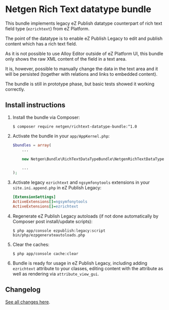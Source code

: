 # Netgen Rich Text datatype bundle

This bundle implements legacy eZ Publish datatype counterpart of rich text field type (`ezrichtext`) from eZ Platform.

The point of the datatype is to enable eZ Publish Legacy to edit and publish content which has a rich text field.

As it is not possible to use Alloy Editor outside of eZ Platform UI, this bundle only shows the raw XML content of the field in a text area.

It is, however, possible to manually change the data in the text area and it will be persisted (together with relations and links to embedded content).

The bundle is still in prototype phase, but basic tests showed it working correctly.

## Install instructions

1. Install the bundle via Composer:

    ```
    $ composer require netgen/richtext-datatype-bundle:^1.0
    ```

2. Activate the bundle in your `app/AppKernel.php`:

    ```php
    $bundles = array(
        ...

        new Netgen\Bundle\RichTextDataTypeBundle\NetgenRichTextDataTypeBundle(),

        ...
    );
    ```

3. Activate legacy `ezrichtext` and `ngsymfonytools` extensions in your `site.ini.append.php` in eZ Publish Legacy:

    ```ini
    [ExtensionSettings]
    ActiveExtensions[]=ngsymfonytools
    ActiveExtensions[]=ezrichtext
    ```

4. Regenerate eZ Publish Legacy autoloads (if not done automatically by Composer post install/update scripts):

    ```
    $ php app/console ezpublish:legacy:script bin/php/ezpgenerateautoloads.php
    ```

4. Clear the caches:

    ```
    $ php app/console cache:clear
    ```

5. Bundle is ready for usage in eZ Publish Legacy, including adding `ezrichtext` attribute to your classes, editing content with the attribute as well as rendering via `attribute_view_gui`.

## Changelog

[See all changes here](CHANGELOG.md).
